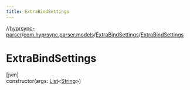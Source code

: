 ```yaml
---
title: ExtraBindSettings
---
```

//[hyprsync-parser](../../../index.html)/[com.hyprsync.parser.models](../index.html)/[ExtraBindSettings](index.html)/[ExtraBindSettings](-extra-bind-settings.html)



# ExtraBindSettings



[jvm]\
constructor(args: [List](https://kotlinlang.org/api/core/kotlin-stdlib/kotlin.collections/-list/index.html)&lt;[String](https://kotlinlang.org/api/core/kotlin-stdlib/kotlin/-string/index.html)&gt;)



